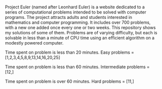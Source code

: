 Project Euler (named after Leonhard Euler) is a website dedicated to a series of computational problems intended to be solved with computer programs.
The project attracts adults and students interested in mathematics and computer programming.
It includes over 700 problems, with a new one added once every one or two weeks. This repository shows my solutions of some of them.
Problems are of varying difficulty, but each is solvable in less than a minute of CPU time using an efficient algorithm on a modestly powered computer.

Time spent on problem is less than 20 minutes.
Easy problems = [1,2,3,4,5,8,9,13,14,16,20,25]

Time spent on problem is less than 60 minutes.
Intermediate problems = [12,]

Time spent on problem is over 60 minutes.
Hard problems = [11,]


